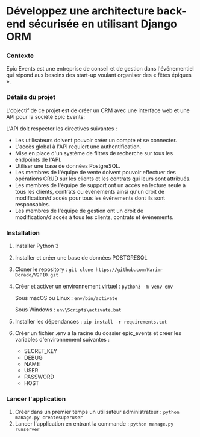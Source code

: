 # Développez une architecture back-end sécurisée en utilisant Django ORM

### Contexte
Epic Events est une entreprise de conseil et de gestion dans l'événementiel qui répond aux besoins des start-up voulant organiser des « fêtes épiques ».

### Détails du projet
L'objectif de ce projet est de créer un CRM avec une interface web et une API pour la société Epic Events:

L'API doit respecter les directives suivantes :
- Les utilisateurs doivent pouvoir créer un compte et se connecter.
- L'accès global à l'API requiert une authentification.
- Mise en place d'un système de filtres de recherche sur tous les endpoints de l'API.
- Utiliser une base de données PostgreSQL.
- Les membres de l'équipe de vente doivent pouvoir effectuer des opérations CRUD sur les clients et les contrats qui leurs sont attribués.
- Les membres de l'équipe de support ont un accès en lecture seule à tous les clients, contrats ou événements ainsi qu'un droit de modification/d'accès pour tous les événements dont ils sont responsables.
- Les membres de l'équipe de gestion ont un droit de modification/d'accès à tous les clients, contrats et événements.

### Installation
1. Installer Python 3
2. Installer et créer une base de données POSTGRESQL
3. Cloner le repository :
   ``` git clone https://github.com/Karim-Dorado/V2P10.git ```
4. Créer et activer un environnement virtuel :
   ```python3 -m venv env```
   
   Sous macOS ou Linux :
   ```env/bin/activate```
   
   Sous Windows :
   ```env\Scripts\activate.bat```
5. Installer les dépendances :
   ```pip install -r requirements.txt```
6. Créer un fichier .env à la racine du dossier epic_events et créer les variables d'environnement suivantes :
   - SECRET_KEY
   - DEBUG
   - NAME
   - USER
   - PASSWORD
   - HOST

### Lancer l'application
1. Créer dans un premier temps un utilisateur administrateur :
   ```python manage.py createsuperuser```
2. Lancer l'application en entrant la commande :
   ```python manage.py runserver```
